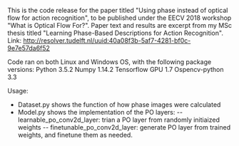 This is the code release for the paper titled "Using phase instead of optical flow for action recognition", to be published under the EECV 2018 workshop "What is Optical Flow For?".
Paper text and results are excerpt from my MSc thesis titled "Learning Phase-Based Descriptions for Action Recognition". Link: http://resolver.tudelft.nl/uuid:40a08f3b-5af7-4281-bf0c-9e7e57da6f52

Code ran on both Linux and Windows OS, with the following package versions:
Python 3.5.2
Numpy 1.14.2
Tensorflow GPU 1.7
Ospencv-python 3.3

Usage:
- Dataset.py shows the function of how phase images were calculated
- Model.py shows the implementation of the PO layers:
-- learnable_po_conv2d_layer: trian a PO layer from randomly initiaized weights
-- finetunable_po_conv2d_layer: generate PO layer from trained weights, and finetune them as needed.